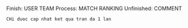 Finish:
	USER
	TEAM
Process:
	MATCH
	RANKING
Unfinished:
	COMMENT

	CHi duoc cap nhat ket qua tran da 1 lan